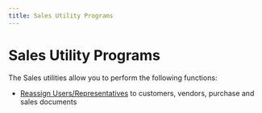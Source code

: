 ```yaml
---
title: Sales Utility Programs
---
```


# Sales Utility Programs


The Sales utilities allow you to perform the following functions:

- <font face='Symbol'> </font>[Reassign Users/Representatives]({{site.utl_baseurl}}/sales-utils/re-assign-reps-users/re_assign_users_representatives_sales_option_utility_content.html) to customers, vendors, purchase and sales documents

